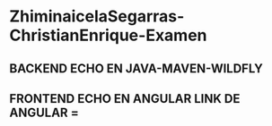 # ZhiminaicelaSegarras-ChristianEnrique-Examen
## BACKEND ECHO EN JAVA-MAVEN-WILDFLY 
## FRONTEND ECHO EN ANGULAR LINK DE ANGULAR =
